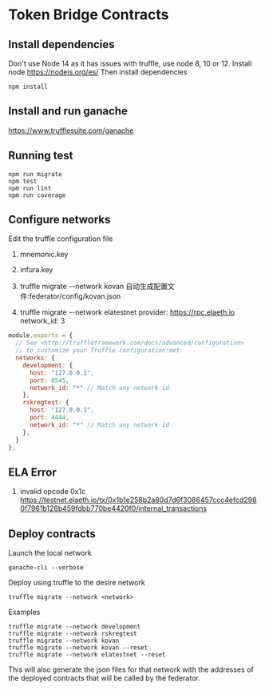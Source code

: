 # Token Bridge Contracts

## Install dependencies
Don't use Node 14 as it has issues with truffle, use node 8, 10 or 12.
Install node https://nodejs.org/es/
Then install dependencies
```
npm install
```

## Install and run ganache
https://www.trufflesuite.com/ganache


## Running test

```
npm run migrate
npm test
npm run lint
npm run coverage
```

## Configure networks

Edit the truffle configuration file

1. mnemonic.key
2. infura.key
3. truffle migrate --network kovan
   自动生成配置文件:federator/config/kovan.json

4. truffle migrate --network elatestnet
   provider: https://rpc.elaeth.io
   network_id: 3


```js
module.exports = {
  // See <http://truffleframework.com/docs/advanced/configuration>
  // to customize your Truffle configuration!met
  networks: {
    development: {
      host: "127.0.0.1",
      port: 8545,
      network_id: "*" // Match any network id
    },
    rskregtest: {
      host: "127.0.0.1",
      port: 4444,
      network_id: "*" // Match any network id
    },
  }
};
```

## ELA Error
1.  invalid opcode 0x1c
    https://testnet.elaeth.io/tx/0x1b1e258b2a80d7d6f3086457ccc4efcd2980f7961b126b459fdbb770be4420f0/internal_transactions




## Deploy contracts

Launch the local network

```
ganache-cli --verbose
```

Deploy using truffle to the desire network
```
truffle migrate --network <network>
```

Examples
```
truffle migrate --network development
truffle migrate --network rskregtest
truffle migrate --network kovan
truffle migrate --network kovan --reset
truffle migrate --network elatestnet --reset
```

This will also generate the json files for that network with the addresses of the deployed contracts that will be called by the federator.







